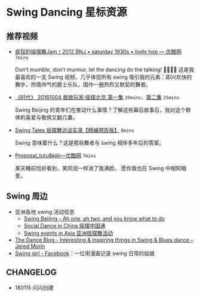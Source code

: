 # Swing Dancing 星标资源


## 推荐视频

- [疯狂的摇摆舞Jam！2012 BNJ • saturday 1930s • lindy hop — 优酷网](http://v.youku.com/v_show/id_XMTgyOTc5ODg5Ng==.html?spm=a2h0k.8191407.0.0&from=s1.8-1-1.2&f=49143054) `7mins`

	Don't mumble, don't murmur, let the dancing do the talking! 💃🏻🕺🏻 
	这是我最喜欢的一支 Swing 视频，几乎体现所有 swing 吸引我的元素：即兴欢快的舞步，热情帅气的爵士乐队，围作一圈热烈又默契的舞者。

- [《时代》 20161004 极致玩家·摇摆北京 第一集](http://tv.cctv.com/2016/10/04/VIDERuUG4ODS2oFVCLTvlYxC161004.shtml) `25mins`、[第二集](http://tv.cctv.com/2016/10/04/VIDEJn9vHAJrxSLHXfH2fpGJ161004.shtml) `25mins`

	Swing Beijing 的青年们在推动什么事情？了解这些幕后故事后，我对这个群体的喜爱与敬佩又翻几番。


- [Swing Tales 摇摆舞访谈实录【精编预告版】](https://mp.weixin.qq.com/s?__biz=MjM5NTc0MzQ2Mw==&mid=200288393&idx=1&sn=308e040defb5df5bcbb1d724abfe9f80&mpshare=1&scene=1&srcid=0113IENR4STXA2RYDgxWtG1V#rd) `8mins`

	Swing 意味着什么？这是那些舞者与 swing 相伴多年后的答案。

- [Proposal_tutu&kiki—优酷网](http://v.youku.com/v_show/id_XODY1MDkwMTg4.html?spm=a2h0k.8191407.0.0&from=s1.8-1-1.2) `7mins`

	某天睡前恰好看到，笑同泪一样淌了我满脸。
	愿你我也在 Swing 中相知相爱。

## Swing 周边

- 亚洲各地 swing 活动信息
	- [Swing Beijing – Ah one, ah two, and you know what to do](https://swingbeijing.com/)
	- [Social Dance in China 摇摆中国通](https://swingbeijing.com/socialdanceinchina/)
	- [Swing events in Asia 亚洲摇摆舞活动](https://swingbeijing.com/asianevents/)
- [The Dance Blog - Interesting & Inspiring things in Swing & Blues dance – Jered Morin](http://www.swinginblues.com/dance-blog/)
- [Swing girl - Facebook](https://www.facebook.com/Swing-girl-1196144777099434/)：一位用漫画记录 swing 日常的姑娘

## CHANGELOG 

- 180115 闪闪创建

